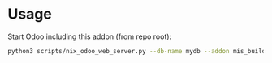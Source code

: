# Usage

Start Odoo including this addon (from repo root):

```bash
python3 scripts/nix_odoo_web_server.py --db-name mydb --addon mis_builder_cash_flow
```
